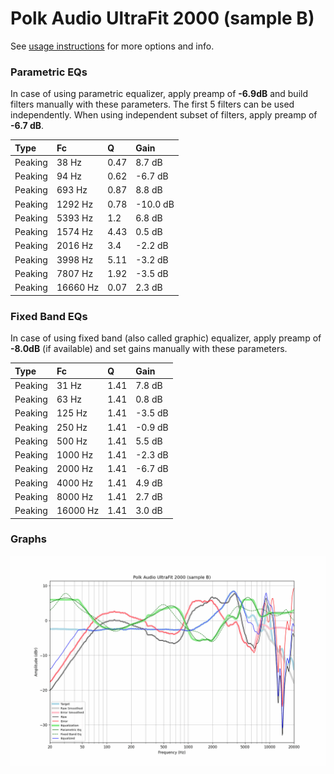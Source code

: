 # Polk Audio UltraFit 2000 (sample B)
See [usage instructions](https://github.com/jaakkopasanen/AutoEq#usage) for more options and info.

### Parametric EQs
In case of using parametric equalizer, apply preamp of **-6.9dB** and build filters manually
with these parameters. The first 5 filters can be used independently.
When using independent subset of filters, apply preamp of **-6.7 dB**.

| Type    | Fc       |    Q | Gain     |
|:--------|:---------|:-----|:---------|
| Peaking | 38 Hz    | 0.47 | 8.7 dB   |
| Peaking | 94 Hz    | 0.62 | -6.7 dB  |
| Peaking | 693 Hz   | 0.87 | 8.8 dB   |
| Peaking | 1292 Hz  | 0.78 | -10.0 dB |
| Peaking | 5393 Hz  | 1.2  | 6.8 dB   |
| Peaking | 1574 Hz  | 4.43 | 0.5 dB   |
| Peaking | 2016 Hz  | 3.4  | -2.2 dB  |
| Peaking | 3998 Hz  | 5.11 | -3.2 dB  |
| Peaking | 7807 Hz  | 1.92 | -3.5 dB  |
| Peaking | 16660 Hz | 0.07 | 2.3 dB   |

### Fixed Band EQs
In case of using fixed band (also called graphic) equalizer, apply preamp of **-8.0dB**
(if available) and set gains manually with these parameters.

| Type    | Fc       |    Q | Gain    |
|:--------|:---------|:-----|:--------|
| Peaking | 31 Hz    | 1.41 | 7.8 dB  |
| Peaking | 63 Hz    | 1.41 | 0.8 dB  |
| Peaking | 125 Hz   | 1.41 | -3.5 dB |
| Peaking | 250 Hz   | 1.41 | -0.9 dB |
| Peaking | 500 Hz   | 1.41 | 5.5 dB  |
| Peaking | 1000 Hz  | 1.41 | -2.3 dB |
| Peaking | 2000 Hz  | 1.41 | -6.7 dB |
| Peaking | 4000 Hz  | 1.41 | 4.9 dB  |
| Peaking | 8000 Hz  | 1.41 | 2.7 dB  |
| Peaking | 16000 Hz | 1.41 | 3.0 dB  |

### Graphs
![](./Polk%20Audio%20UltraFit%202000%20(sample%20B).png)
